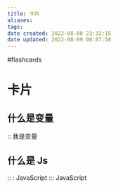 ```yaml
---
title: 卡片
aliases: 
tags: 
date created: 2022-08-08 23:32:15
date updated: 2022-08-09 00:07:58
---
```

#flashcards

# 卡片

## 什么是变量

:: 我是变量
<!--SR:!2022-08-12,3,250-->

## 什么是 Js

:: : JavaScript
::: JavaScript
<!--SR:!2022-08-12,3,250!2022-08-12,3,250-->
